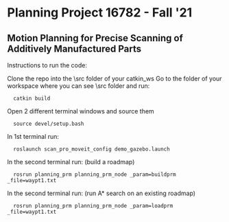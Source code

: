 # Planning Project 16782 - Fall '21
## Motion Planning for Precise Scanning of Additively Manufactured Parts

Instructions to run the code:

Clone the repo into the \src folder of your catkin_ws
Go to the folder of your workspace where you can see \src folder and run:
```
  catkin build
```
Open 2 different terminal windows and source them
```
  source devel/setup.bash
```
In 1st terminal run:
```
  roslaunch scan_pro_moveit_config demo_gazebo.launch
```
In the second terminal run: (build a roadmap)
```
  rosrun planning_prm planning_prm_node _param=buildprm _file=waypt1.txt
```
In the second terminal run: (run A* search on an existing roadmap)
```
  rosrun planning_prm planning_prm_node _param=loadprm _file=waypt1.txt
```
